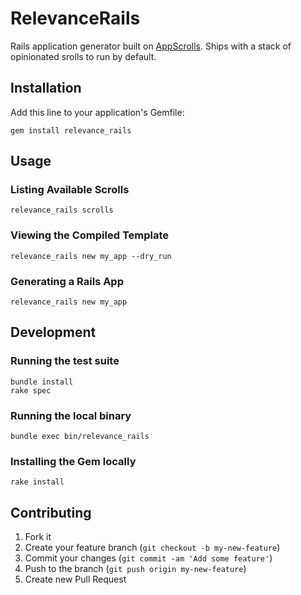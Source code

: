 # RelevanceRails

Rails application generator built on [AppScrolls](http://appscrolls.org/).
Ships with a stack of opinionated srolls to run by default.

## Installation

Add this line to your application's Gemfile:

    gem install relevance_rails


## Usage

### Listing Available Scrolls

    relevance_rails scrolls

### Viewing the Compiled Template

    relevance_rails new my_app --dry_run

### Generating a Rails App

    relevance_rails new my_app

## Development

### Running the test suite

    bundle install
    rake spec

### Running the local binary

    bundle exec bin/relevance_rails

### Installing the Gem locally

    rake install

## Contributing

1. Fork it
2. Create your feature branch (`git checkout -b my-new-feature`)
3. Commit your changes (`git commit -am 'Add some feature'`)
4. Push to the branch (`git push origin my-new-feature`)
5. Create new Pull Request
